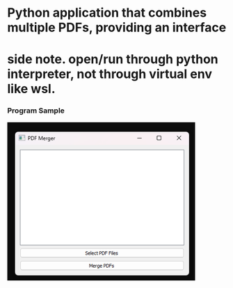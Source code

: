 # Python application that combines multiple PDFs, providing an interface

# side note. open/run through python interpreter, not through virtual env like wsl.


### Program Sample

![alt text](sample.png)